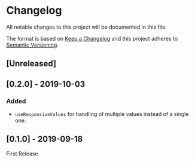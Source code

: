 # Changelog

All notable changes to this project will be documented in this file.

The format is based on [Keep a Changelog](http://keepachangelog.com/en/1.0.0/)
and this project adheres to [Semantic Versioning](http://semver.org/spec/v2.0.0.html).

## [Unreleased]

## [0.2.0] - 2019-10-03
### Added
- `useResponsiveValues` for handling of multiple values instead of a single one.

## [0.1.0] - 2019-09-18
First Release
